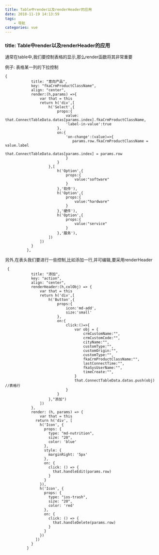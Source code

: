 ```yaml
---
title: Table中render以及renderHeader的应用
date: 2018-11-19 14:13:59
tags:
	- 导航
categories: vue
---
```



### title: Table中render以及renderHeader的应用

通常在table中,我们要控制表格的显示,那么render函数将其非常重要


例子: 表格某一列的下拉控制

	{
	            title: "意向产品",
	            key: "fkaCrmProductClassName",
	            align: "center",
	            render:(h,params) =>{
	                var that = this
	                return h('div',[
	                    h('Select',{
	                        props:{
	                            value: that.ConnectTableData.datas[params.index].fkaCrmProductClassName,
	                            'label-in-value':true
	                        },
	                        on:{
	                            'on-change':(value)=>{
	                               params.row.fkaCrmProductClassName = value.label
	                               that.ConnectTableData.datas[params.index] = params.row 
	                            }
	                        }
	                    },[
	                        h('Option',{
	                            props:{
	                                value:"software"
	                            }
	                        },'软件'),
	                        h('Option',{
	                            props:{
	                                value:"hardware"
	                            }
	                        },'硬件'),
	                        h('Option',{
	                            props:{
	                                value:"service"
	                            }
	                        },'服务'),
	                    ])
	                ])
	            }
	          },


另外,在表头我们要进行一些控制,比如添加一行,并可编辑,要采用renderHeader

	 {
	            title: "添加",
	            key: "action",
	            align: "center",
	            renderHeader:(h,colObj) => {
	                var that = this
	                return h('div',[
	                    h('Button',{
	                        props:{
	                            icon:'md-add',
	                            size:'small'
	                        },
	                        on:{
	                            click:()=>{
	                                var obj = {
	                                    crmCustomName:"",
	                                    crmCustomCode:"",
	                                    cityName:"",
	                                    customType:"",
	                                    customOrigin:"",
	                                    customType:"",
	                                    fkaCrmProductClassName:"",
	                                    lastConnectTime:"",
	                                    fkaSysUserName:"",
	                                    timeCreate:"",
	                                }
	                                that.ConnectTableData.datas.push(obj) //表格行
	                            }
	                        }
	                    },"添加")
	                ])
	            },
	            render: (h, params) => {
	                var that = this
	              return h('div', [
	                h('Icon', {
	                  props: {
	                    type: "md-nutrition",
	                    size: "20",
	                    color: 'blue'
	                  },
	                  style: {
	                    marginRight: '5px'
	                  },
	                  on: {
	                    click: () => {
	                      that.handleEdit(params.row)
	                    }
	                  }
	                }),
	                h('Icon', {
	                  props: {
	                    type: "ios-trash",
	                    size: "20",
	                    color: 'red'
	                  },
	                  on: {
	                    click: () => {
	                      that.handleDelete(params.row)
	                    }
	                  }
	                })
	              ])
	            }
	          }